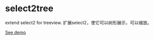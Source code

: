 # select2tree
extend select2 for treeview. 扩展select2，使它可以树形展示，可以缩放。

<a href="http://runjs.cn/detail/bezljwvl" target="_blank">See demo</a>
